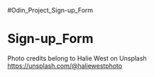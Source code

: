 #Odin_Project_Sign-up_Form
# Sign-up_Form

Photo credits belong to Halie West on Unsplash https://unsplash.com/@haliewestphoto 